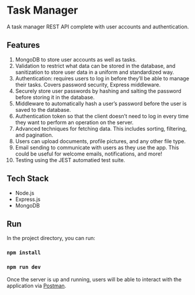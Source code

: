 # Task Manager

A task manager REST API complete with user accounts and authentication.

## Features
1. MongoDB to store user accounts as well as tasks.
2.  Validation to restrict what data can be stored in the database, and sanitization to store user data in a uniform and standardized way.
3. Authentication: requires users to log in before they’ll be able to manage their tasks. Covers password security, Express middleware. 
4. Securely store user passwords by hashing and salting the password before storing it in the database.
5. Middleware to automatically hash a user’s password before the user is saved to the database.
6.  Authentication token so that the client doesn’t need to log in every time they want to perform an operation on the server.
7. Advanced techniques for fetching data. This includes sorting, filtering, and pagination. 
8. Users can upload documents, profile pictures, and any other file type.
9. Email sending to communicate with users as they use the app. This could be useful for welcome emails,
notifications, and more!
10. Testing using the JEST automatied test suite. 

## Tech Stack

 - Node.js
 - Express.js
 - MongoDB

## Run

In the project directory, you can run:
### `npm install`

### `npm run dev`

Once the server is up and running, users will be able to interact with the application via [Postman](https://www.postman.com/).
